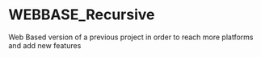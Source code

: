 # WEBBASE_Recursive
Web Based version of a previous project in order to reach more platforms and add new features
